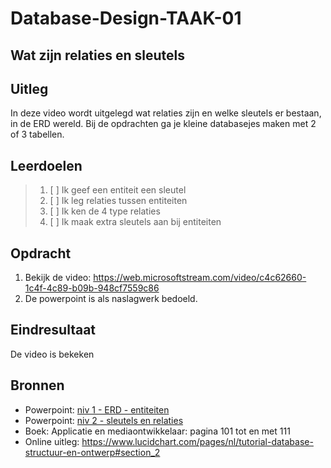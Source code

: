 # Database-Design-TAAK-01

## Wat zijn relaties en sleutels

## Uitleg

In deze video wordt uitgelegd wat relaties zijn en welke sleutels er bestaan, in de ERD wereld.
Bij de opdrachten ga je kleine databasejes maken met 2 of 3 tabellen.

## Leerdoelen

> 1. [ ] Ik geef een entiteit een sleutel
> 2. [ ] Ik leg relaties tussen entiteiten
> 3. [ ] Ik ken de 4 type relaties
> 4. [ ] Ik maak extra sleutels aan bij entiteiten

## Opdracht
1. Bekijk de video: 
   https://web.microsoftstream.com/video/c4c62660-1c4f-4c89-b09b-948cf7559c86
2. De powerpoint is als naslagwerk bedoeld. 
   
## Eindresultaat

De video is bekeken

## Bronnen
- Powerpoint: <a href="https://github.com/ROC-van-Amsterdam-College-Amstelland/DATABASE-DESIGN/blob/master/niveau1/taak01/niv 1 - ERD - entiteiten.pdf">niv 1 - ERD - entiteiten</a>  
- Powerpoint: <a href="https://github.com/ROC-van-Amsterdam-College-Amstelland/DATABASE-DESIGN/blob/master/niveau2/taak01/niv 2 - sleutels en relaties.pdf">niv 2 - sleutels en relaties</a>  
- Boek: Applicatie en mediaontwikkelaar: pagina 101 tot en met 111
- Online uitleg: https://www.lucidchart.com/pages/nl/tutorial-database-structuur-en-ontwerp#section_2 
